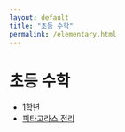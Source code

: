 ```yaml
---
layout: default
title: "초등 수학"
permalink: /elementary.html
---
```


# 초등 수학

- [1학년](./elementary/elementary_gradle1.html)
- [피타고라스 정리](/elementary_pythagoras.html)
